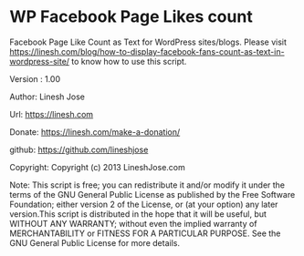 WP Facebook Page Likes count
=====================
Facebook Page Like Count as Text for WordPress sites/blogs. Please visit https://linesh.com/blog/how-to-display-facebook-fans-count-as-text-in-wordpress-site/ to know how to use this script.

Version : 1.00

Author: Linesh Jose

Url: https://linesh.com

Donate:  https://linesh.com/make-a-donation/

github: https://github.com/lineshjose

Copyright: Copyright (c) 2013 LineshJose.com




Note: This script is free; you can redistribute it and/or modify  it under the terms of the GNU General Public License as published by the Free Software Foundation; either version 2 of the License, or (at your option) any later version.This script is distributed in the hope 
that it will be useful,   but WITHOUT ANY WARRANTY; without even the implied warranty of MERCHANTABILITY or FITNESS FOR A PARTICULAR PURPOSE. 	See the  GNU General Public License for more details.
